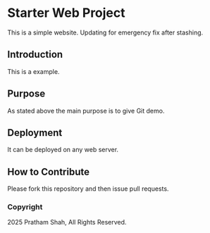# Starter Web Project

This is a simple website. Updating for emergency fix after stashing.

## Introduction

This is a example.

## Purpose

As stated above the main purpose is to give Git demo.

## Deployment

It can be deployed on any web server.

## How to Contribute

Please fork this repository and then issue pull requests.

### Copyright

2025 Pratham Shah, All Rights Reserved.